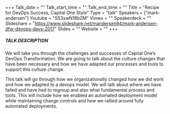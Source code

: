 +++
Talk_date = ""
Talk_start_time = ""
Talk_end_time = ""
Title = "Recipe for DevOps Success, Capital One Style"
Type = "talk"
Speakers = ["mark-andersen"]
Youtube = "SS3swN18bZM"
Vimeo = ""
Speakerdeck = ""
Slideshare = "https://www.slideshare.net/mandersen94/mark-andersen-dfw-devops-days-2017"
Slides = ""
Website = ""
+++

##### TALK DESCRIPTION

We will take you through the challenges and successes of Capital One’s DevOps Transformation. We are going to talk about the culture changes that have been necessary and how we have adapted our processes and tools to support this culture change.

This talk will go through how we organizationally changed how we did work and how we adapted to a devops model. We will talk about where we have failed and have had to regroup and also what fundamental process and tools. This will include how we enabled an automated deployment model while maintaining change controls and how we rallied around fully automated deployments.
